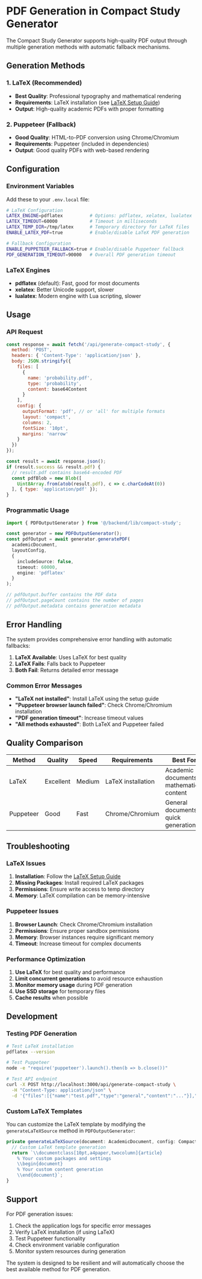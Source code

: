 # PDF Generation in Compact Study Generator

The Compact Study Generator supports high-quality PDF output through multiple generation methods with automatic fallback mechanisms.

## Generation Methods

### 1. LaTeX (Recommended)
- **Best Quality**: Professional typography and mathematical rendering
- **Requirements**: LaTeX installation (see [LaTeX Setup Guide](./LATEX_SETUP.md))
- **Output**: High-quality academic PDFs with proper formatting

### 2. Puppeteer (Fallback)
- **Good Quality**: HTML-to-PDF conversion using Chrome/Chromium
- **Requirements**: Puppeteer (included in dependencies)
- **Output**: Good quality PDFs with web-based rendering

## Configuration

### Environment Variables

Add these to your `.env.local` file:

```bash
# LaTeX Configuration
LATEX_ENGINE=pdflatex          # Options: pdflatex, xelatex, lualatex
LATEX_TIMEOUT=60000            # Timeout in milliseconds
LATEX_TEMP_DIR=/tmp/latex      # Temporary directory for LaTeX files
ENABLE_LATEX_PDF=true          # Enable/disable LaTeX PDF generation

# Fallback Configuration
ENABLE_PUPPETEER_FALLBACK=true # Enable/disable Puppeteer fallback
PDF_GENERATION_TIMEOUT=90000   # Overall PDF generation timeout
```

### LaTeX Engines

- **pdflatex** (default): Fast, good for most documents
- **xelatex**: Better Unicode support, slower
- **lualatex**: Modern engine with Lua scripting, slower

## Usage

### API Request

```javascript
const response = await fetch('/api/generate-compact-study', {
  method: 'POST',
  headers: { 'Content-Type': 'application/json' },
  body: JSON.stringify({
    files: [
      {
        name: 'probability.pdf',
        type: 'probability',
        content: base64Content
      }
    ],
    config: {
      outputFormat: 'pdf', // or 'all' for multiple formats
      layout: 'compact',
      columns: 2,
      fontSize: '10pt',
      margins: 'narrow'
    }
  })
});

const result = await response.json();
if (result.success && result.pdf) {
  // result.pdf contains base64-encoded PDF
  const pdfBlob = new Blob([
    Uint8Array.from(atob(result.pdf), c => c.charCodeAt(0))
  ], { type: 'application/pdf' });
}
```

### Programmatic Usage

```typescript
import { PDFOutputGenerator } from '@/backend/lib/compact-study';

const generator = new PDFOutputGenerator();
const pdfOutput = await generator.generatePDF(
  academicDocument,
  layoutConfig,
  {
    includeSource: false,
    timeout: 60000,
    engine: 'pdflatex'
  }
);

// pdfOutput.buffer contains the PDF data
// pdfOutput.pageCount contains the number of pages
// pdfOutput.metadata contains generation metadata
```

## Error Handling

The system provides comprehensive error handling with automatic fallbacks:

1. **LaTeX Available**: Uses LaTeX for best quality
2. **LaTeX Fails**: Falls back to Puppeteer
3. **Both Fail**: Returns detailed error message

### Common Error Messages

- **"LaTeX not installed"**: Install LaTeX using the setup guide
- **"Puppeteer browser launch failed"**: Check Chrome/Chromium installation
- **"PDF generation timeout"**: Increase timeout values
- **"All methods exhausted"**: Both LaTeX and Puppeteer failed

## Quality Comparison

| Method | Quality | Speed | Requirements | Best For |
|--------|---------|-------|--------------|----------|
| LaTeX | Excellent | Medium | LaTeX installation | Academic documents, mathematical content |
| Puppeteer | Good | Fast | Chrome/Chromium | General documents, quick generation |

## Troubleshooting

### LaTeX Issues

1. **Installation**: Follow the [LaTeX Setup Guide](./LATEX_SETUP.md)
2. **Missing Packages**: Install required LaTeX packages
3. **Permissions**: Ensure write access to temp directory
4. **Memory**: LaTeX compilation can be memory-intensive

### Puppeteer Issues

1. **Browser Launch**: Check Chrome/Chromium installation
2. **Permissions**: Ensure proper sandbox permissions
3. **Memory**: Browser instances require significant memory
4. **Timeout**: Increase timeout for complex documents

### Performance Optimization

1. **Use LaTeX** for best quality and performance
2. **Limit concurrent generations** to avoid resource exhaustion
3. **Monitor memory usage** during PDF generation
4. **Use SSD storage** for temporary files
5. **Cache results** when possible

## Development

### Testing PDF Generation

```bash
# Test LaTeX installation
pdflatex --version

# Test Puppeteer
node -e "require('puppeteer').launch().then(b => b.close())"

# Test API endpoint
curl -X POST http://localhost:3000/api/generate-compact-study \
  -H "Content-Type: application/json" \
  -d '{"files":[{"name":"test.pdf","type":"general","content":"..."}],"config":{"outputFormat":"pdf"}}'
```

### Custom LaTeX Templates

You can customize the LaTeX template by modifying the `generateLaTeXSource` method in `PDFOutputGenerator`:

```typescript
private generateLaTeXSource(document: AcademicDocument, config: CompactLayoutConfig): string {
  // Custom LaTeX template generation
  return `\\documentclass[10pt,a4paper,twocolumn]{article}
    % Your custom packages and settings
    \\begin{document}
    % Your custom content generation
    \\end{document}`;
}
```

## Support

For PDF generation issues:

1. Check the application logs for specific error messages
2. Verify LaTeX installation (if using LaTeX)
3. Test Puppeteer functionality
4. Check environment variable configuration
5. Monitor system resources during generation

The system is designed to be resilient and will automatically choose the best available method for PDF generation.